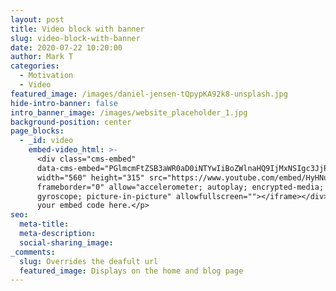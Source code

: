 ```yaml
---
layout: post
title: Video block with banner
slug: video-block-with-banner
date: 2020-07-22 10:20:00
author: Mark T
categories:
  - Motivation
  - Video
featured_image: /images/daniel-jensen-tQpypKA92k8-unsplash.jpg
hide-intro-banner: false
intro_banner_image: /images/website_placeholder_1.jpg
background-position: center
page_blocks:
  - _id: video
    embed-video_html: >-
      <div class="cms-embed"
      data-cms-embed="PGlmcmFtZSB3aWR0aD0iNTYwIiBoZWlnaHQ9IjMxNSIgc3JjPSJodHRwczovL3d3dy55b3V0dWJlLmNvbS9lbWJlZC9IeUhOdVZhWkotayIgZnJhbWVib3JkZXI9IjAiIGFsbG93PSJhY2NlbGVyb21ldGVyOyBhdXRvcGxheTsgZW5jcnlwdGVkLW1lZGlhOyBneXJvc2NvcGU7IHBpY3R1cmUtaW4tcGljdHVyZSIgYWxsb3dmdWxsc2NyZWVuPjwvaWZyYW1lPgo="><iframe
      width="560" height="315" src="https://www.youtube.com/embed/HyHNuVaZJ-k"
      frameborder="0" allow="accelerometer; autoplay; encrypted-media;
      gyroscope; picture-in-picture" allowfullscreen=""></iframe></div><p>Add
      your embed code here.</p>
seo:
  meta-title:
  meta-description:
  social-sharing_image:
_comments:
  slug: Overrides the deafult url
  featured_image: Displays on the home and blog page
---
```


